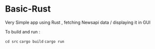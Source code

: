 # Basic-Rust
 Very Simple app using Rust , fetching Newsapi data / displaying it in GUI 
 

To build and run :

``cd src``
``cargo build``
``cargo run``
